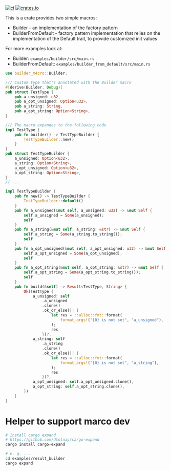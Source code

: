 [![ci](https://github.com/OkieOth/rs_observable/actions/workflows/rust.yml/badge.svg)](https://github.com/OkieOth/rs_builder_m4cro/actions/workflows/rust.yml)
[![crates.io](https://img.shields.io/crates/v/builder_m4cro.svg)](https://crates.io/crates/builder_m4cro)

This is a crate provides two simple macros:
* Builder - an implementation of the factory pattern
* BuilderFromDefault - factory pattern implementation that relies on the
    implementation of the Default trait, to provide customized init values


For more examples look at:
* Builder: `examples/builder/src/main.rs`
* BuilderFromDefault: `examples/builder_from_default/src/main.rs`

```rust
use builder_m4cro::Builder;

/// Custom type that's annotated with the Builder macro
#[derive(Builder, Debug)]
pub struct TestType {
    pub a_unsigned: u32,
    pub a_opt_unsigned: Option<u32>,
    pub a_string: String,
    pub a_opt_string: Option<String>,
}

/// The macro expandes to the following code
impl TestType {
    pub fn builder() -> TestTypeBuilder {
        TestTypeBuilder::new()
    }
}
pub struct TestTypeBuilder {
    a_unsigned: Option<u32>,
    a_string: Option<String>,
    a_opt_unsigned: Option<u32>,
    a_opt_string: Option<String>,
}
// ...

impl TestTypeBuilder {
    pub fn new() -> TestTypeBuilder {
        TestTypeBuilder::default()
    }
    pub fn a_unsigned(&mut self, a_unsigned: u32) -> &mut Self {
        self.a_unsigned = Some(a_unsigned);
        self
    }
    pub fn a_string(&mut self, a_string: &str) -> &mut Self {
        self.a_string = Some(a_string.to_string());
        self
    }
    pub fn a_opt_unsigned(&mut self, a_opt_unsigned: u32) -> &mut Self {
        self.a_opt_unsigned = Some(a_opt_unsigned);
        self
    }
    pub fn a_opt_string(&mut self, a_opt_string: &str) -> &mut Self {
        self.a_opt_string = Some(a_opt_string.to_string());
        self
    }
    pub fn build(&self) -> Result<TestType, String> {
        Ok(TestType {
            a_unsigned: self
                .a_unsigned
                .clone()
                .ok_or_else(|| {
                    let res = ::alloc::fmt::format(
                        format_args!("{0} is not set", "a_unsigned"),
                    );
                    res
                })?,
            a_string: self
                .a_string
                .clone()
                .ok_or_else(|| {
                    let res = ::alloc::fmt::format(
                        format_args!("{0} is not set", "a_string"),
                    );
                    res
                })?,
            a_opt_unsigned: self.a_opt_unsigned.clone(),
            a_opt_string: self.a_opt_string.clone(),
        })
    }
}
```


# Helper to support marco dev

```bash
# Install cargo expand
# https://github.com/dtolnay/cargo-expand
cargo install cargo-expand

# e. g. ...
cd examples/result_builder
cargo expand
```